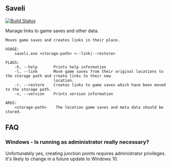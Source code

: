 ## Saveli

[![Build Status](https://travis-ci.com/steven-joruk/saveli.svg?branch=master)](https://travis-ci.com/steven-joruk/saveli)

Manage links to game saves and other data.

```
Moves game saves and creates links in their place.

USAGE:
    saveli.exe <storage-path> <--link|--restore>

FLAGS:
    -h, --help       Prints help information
    -l, --link       Move game saves from their original locations to the storage path and create links to their new
                     location.
    -r, --restore    Creates links to game saves which have been moved to the storage path.
    -v, --version    Prints version information

ARGS:
    <storage-path>    The location game saves and meta data should be stored.
```

## FAQ

### Windows - Is running as administrator really necessary?

Unfortunately yes, creating junction points requires administrator privileges. It's likely to change in a future update to Windows 10.
